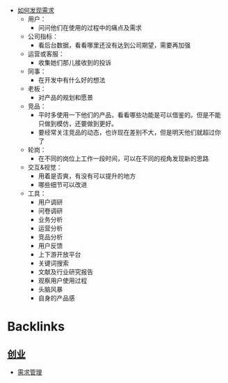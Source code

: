 - [如何发现需求](<如何发现需求.md>)
    - 用户：
        - 问问他们在使用的过程中的痛点及需求
    - 公司指标：
        - 看后台数据，看看哪里还没有达到公司期望，需要再加强
    - 运营或客服：
        - 收集她们那儿接收到的投诉
    - 同事：
        - 在开发中有什么好的想法
    - 老板：
        - 对产品的规划和愿景
    - 竞品：
        - 平时多使用一下他们的产品，看看哪些功能是可以借鉴的。但是不能只做到模仿，还要做到更好。
        - 要经常关注竞品的动态，也许现在差别不大，但是明天他们就超过你了
    - 轮岗：
        - 在不同的岗位上工作一段时间，可以在不同的视角发现新的思路
    - 交互&视觉：
        - 用着是否爽，有没有可以提升的地方
        - 哪些细节可以改进
    - 工具：
        - 用户调研
        - 问卷调研
        - 业务分析
        - 运营分析
        - 竞品分析
        - 用户反馈
        - 上下游开放平台
        - 关键词搜索
        - 文献及行业研究报告
        - 观察用户使用过程
        - 头脑风暴
        - 自身的产品感

# Backlinks
## [创业](<创业.md>)
- [需求管理](<需求管理.md>)

